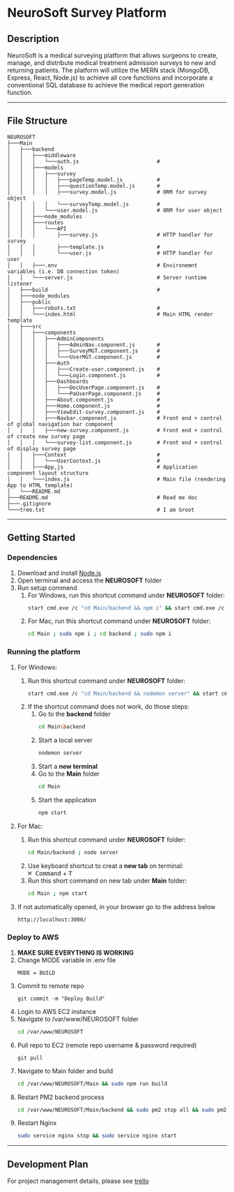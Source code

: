 # NeuroSoft Survey Platform 

## Description
NeuroSoft is a medical surveying platform that allows surgeons to create, manage, and distribute medical treatment admission surveys to new and returning patients. The platform will utilize the MERN stack (MongoDB, Express, React, Node.js) to achieve all core functions and incorporate a conventional SQL database to achieve the medical report generation function. 

---
## File Structure
```
NEUROSOFT
├───Main
│   ├───backend
│   │   ├───middleware
│   │   │   └───auth.js                         # 
│   │   ├───models
│   │   │   ├───survey                          
│   │   │   │   ├───pageTemp.model.js           # 
│   │   │   │   ├───questionTemp.model.js       # 
│   │   │   │   ├───survey.model.js             # ORM for survey object
│   │   │   │   └───surveyTemp.model.js         # 
│   │   │   └───user.model.js                   # ORM for user object
│   │   ├───node_modules
│   │   ├───routes
│   │   │   └───API                             
│   │   │       ├───survey.js                   # HTTP handler for survey
│   │   │       ├───template.js                 # 
│   │   │       └───user.js                     # HTTP handler for user
│   │   ├───.env                                # Environemnt variables (i.e. DB connection token)
│   │   └───server.js                           # Server runtime listener 
│   ├───build                                   #
│   ├───node_modules
│   ├───public
│   │   ├───robots.txt                          # 
│   │   └───index.html                          # Main HTML render template
│   ├───src
│   │   ├───components
│   │   │   ├───AdminComponents
│   │   │   │   ├───AdminNav.component.js       # 
│   │   │   │   ├───SurveyMGT.component.js      # 
│   │   │   │   └───UserMGT.component.js        # 
│   │   │   ├───Auth
│   │   │   │   ├───Create-user.component.js    # 
│   │   │   │   └───Login.component.js          # 
│   │   │   ├───Dashboards
│   │   │   │   ├───DocUserPage.component.js    # 
│   │   │   │   └───PaUserPage.component.js     # 
│   │   │   ├───About.component.js              # 
│   │   │   ├───Home.component.js               # 
│   │   │   ├───ViewEdit-survey.component.js    #
│   │   │   ├───Navbar.component.js             # Front end + control of global navigation bar component
│   │   │   ├───new-survey.component.js         # Front end + control of create new survey page
│   │   │   └───survey-list.component.js        # Front end + control of display survey page
│   │   ├───Context                             # 
│   │   │   └───UserContext.js                  # 
│   │   ├───App,js                              # Application component layout structure 
│   │   └───index.js                            # Main file (rendering App to HTML template)
│   └───README.md
├───README.md                                   # Read me doc
├───.gitignore
└───tree.txt                                    # I am Groot
```
---
## Getting Started

### Dependencies

1. Download and install [Node.js](https://nodejs.org/)
2. Open terminal and access the **NEUROSOFT** folder
3. Run setup commend
    1. For Windows, run this shortcut command under **NEUROSOFT** folder:
        ```bash
        start cmd.exe /c "cd Main/backend && npm i" && start cmd.exe /c "cd Main && npm i"
        ```
    2. For Mac, run this shortcut command under **NEUROSOFT** folder:
        ```bash
        cd Main ; sudo npm i ; cd backend ; sudo npm i
        ```


### Running the platform 
1. For Windows:
    1. Run this shortcut command under **NEUROSOFT** folder: 
        ```bash
        start cmd.exe /c "cd Main/backend && nodemon server" && start cmd.exe /c "cd Main && npm start"
        ```
    2. If the shortcut command does not work, do those steps:
        1. Go to the **backend** folder
            ```bash
            cd Main\backend
            ```
        2. Start a local server 
            ```bash
            nodemon server
            ```
        3. Start a **new terminal**
        4. Go to the **Main** folder
            ```bash
            cd Main
            ```
        5. Start the application 
            ```bash
            npm start
            ```

2. For Mac:
    1. Run this shortcut command under **NEUROSOFT** folder: 
        ```bash
        cd Main/backend ; node server
        ```
    2. Use keyboard shortcut to creat a **new tab** on terminal:<br/>
        <kbd>⌘ Command</kbd> + <kbd>T</kbd>
    3. Run this short command on new tab under **Main** folder:
        ```bash
        cd Main ; npm start
        ```
3. If not automatically opened, in your browser go to the address below 
    ```HTML
    http://localhost:3000/
    ```

### Deploy to AWS
1. **MAKE SURE EVERYTHING IS WORKING**
2. Change MODE variable in .env file 
    ```
    MODE = BUILD
    ```
3. Commit to remote repo
    ```git
    git commit -m "Deploy Build"
    ```
4. Login to AWS EC2 instance 
5. Navigate to /var/www/NEUROSOFT folder
    ```bash
    cd /var/www/NEUROSOFT
    ```
6. Pull repo to EC2 (remote repo username & password required)
    ```git
    git pull 
    ```
7. Navigate to Main folder and build 
    ```bash
    cd /var/www/NEUROSOFT/Main && sudo npm run build
    ```
8. Restart PM2 backend process 
    ```bash
    cd /var/www/NEUROSOFT/Main/backend && sudo pm2 stop all && sudo pm2 delete all && sudo pm2 start server.js 
    ```
9. Restart Nginx 
    ```bash
    sudo service nginx stop && sudo service nginx start
    ```
---
## Development Plan 
For project management details, please see [trello](https://trello.com/neurosoft/home)
